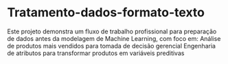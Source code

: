 # Tratamento-dados-formato-texto
Este projeto demonstra um fluxo de trabalho profissional para preparação de dados antes da modelagem de Machine Learning, com foco em:  Análise de produtos mais vendidos para tomada de decisão gerencial  Engenharia de atributos para transformar produtos em variáveis preditivas
